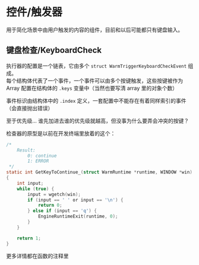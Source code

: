 # 控件/触发器

用于简化场景中由用户触发的内容的组件，目前和以后可能都只有键盘输入。

## 键盘检查/KeyboardCheck

执行器的配置是一个链表，它由多个 `struct WarmTriggerKeyboardCheckEvent` 组成。\
每个结构体代表了一个事件，一个事件可以由多个按键触发，这些按键被作为 Array 配置在结构体的 `.keys` 变量中（当然也要写清 array 里的对象个数）

事件标识由结构体中的 `.index` 定义，一套配置中不能存在有着同样索引的事件（会直接抛出错误）

至于优先级... 谁先加进去谁的优先级就越高，但没事为什么要弄会冲突的按键？

检查器的原型是以前在开发终端里放着的这个：

```c
/*
    Result:
        0: continue
        1: ERROR
 */
static int GetKeyToContinue_(struct WarmRuntime *runtime, WINDOW *win)
{
    int input;
    while (true) {
        input = wgetch(win);
        if (input == ' ' or input == '\n') {
            return 0;
        } else if (input == 'q') {
            EngineRuntimeExit(runtime, 0);
        }
    }

    return 1;
}
```

更多详情都在函数的注释里
